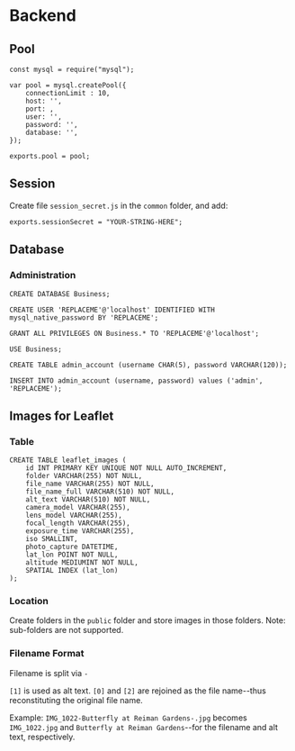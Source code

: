 # Backend
## Pool

```
const mysql = require("mysql");

var pool = mysql.createPool({
    connectionLimit : 10,
    host: '',
    port: ,
    user: '',
    password: '',
    database: '',
});

exports.pool = pool;

```

## Session

Create file `session_secret.js` in the `common` folder, and add:
```
exports.sessionSecret = "YOUR-STRING-HERE";
```

## Database
### Administration

```
CREATE DATABASE Business;
```

```
CREATE USER 'REPLACEME'@'localhost' IDENTIFIED WITH mysql_native_password BY 'REPLACEME';
```

```
GRANT ALL PRIVILEGES ON Business.* TO 'REPLACEME'@'localhost'; 
```

```
USE Business; 
```

```
CREATE TABLE admin_account (username CHAR(5), password VARCHAR(120));
```

```
INSERT INTO admin_account (username, password) values ('admin', 'REPLACEME');   
```

## Images for Leaflet

### Table

```
CREATE TABLE leaflet_images (
    id INT PRIMARY KEY UNIQUE NOT NULL AUTO_INCREMENT,
    folder VARCHAR(255) NOT NULL,
    file_name VARCHAR(255) NOT NULL,
    file_name_full VARCHAR(510) NOT NULL,
    alt_text VARCHAR(510) NOT NULL,
    camera_model VARCHAR(255),
    lens_model VARCHAR(255),
    focal_length VARCHAR(255),
    exposure_time VARCHAR(255),
    iso SMALLINT,
    photo_capture DATETIME,
    lat_lon POINT NOT NULL,
    altitude MEDIUMINT NOT NULL,
    SPATIAL INDEX (lat_lon)
);
```

### Location

Create folders in the `public` folder and store images in those folders. Note: sub-folders are not supported.

### Filename Format

Filename is split via `-` 

`[1]` is used as alt text. `[0]` and `[2]` are rejoined as the file name--thus reconstituting the original file name.

Example: `IMG_1022-Butterfly at Reiman Gardens-.jpg` becomes `IMG_1022.jpg` and `Butterfly at Reiman Gardens`--for the filename and alt text, respectively. 


